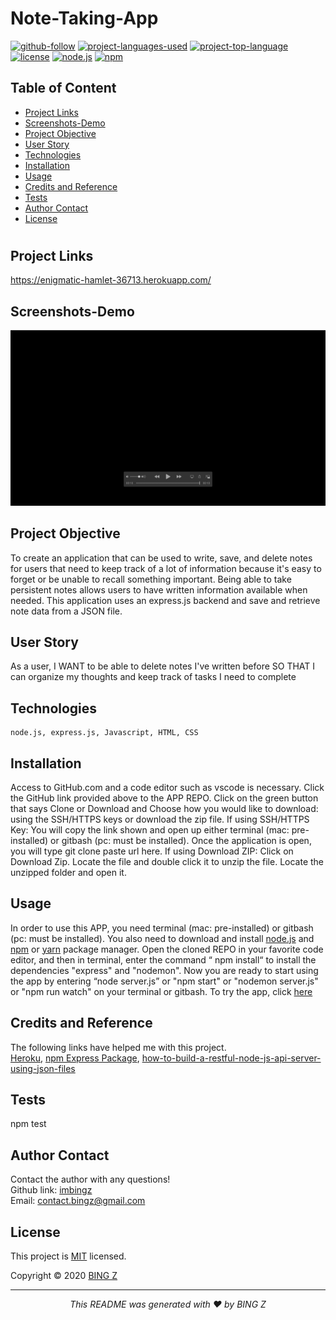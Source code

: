 # Note-Taking-App

 
  [![github-follow](https://img.shields.io/github/followers/imbingz?label=Follow&logoColor=purple&style=social)](https://github.com/imbingz)
  [![project-languages-used](https://img.shields.io/github/languages/count/imbingz/Github-Readme-Template?color=important)](https://github.com/imbingz/Note-Taking-App)
  [![project-top-language](https://img.shields.io/github/languages/top/imbingz/Github-Readme-Template?color=blueviolet)](https://github.com/imbingz/Note-Taking-App)
  [![license](https://img.shields.io/badge/License-MIT-brightgreen.svg)](https://choosealicense.com/licenses/mit/)
  [![node.js](https://img.shields.io/node/v/c?color=pink)](https://nodejs.org/en/)
  [![npm](https://img.shields.io/npm/v/npm?color=blue&logo=npm)](https://www.npmjs.com/package/inquirer)

  ## Table of Content
  * [ Project Links ](#Project-Links)
  * [ Screenshots-Demo ](#Screenshots-Demo)
  * [ Project Objective ](#Project-Objective)
  * [ User Story ](#User-Story)
  * [ Technologies ](#Technologies)
  * [ Installation ](#Installation)
  * [ Usage ](#Usage)
  * [ Credits and Reference ](#Credits-and-Reference)
  * [ Tests ](#Tests)
  * [ Author Contact ](#Author-Contact)
  * [ License ](#License)
  #

  ##  Project Links
  https://enigmatic-hamlet-36713.herokuapp.com/<br>


  ## Screenshots-Demo
  <kbd>![screenshot-demo1](./public/assets/images/demo.gif)</kbd>
  
  ## Project Objective
  To create an application that can be used to write, save, and delete notes for users that need to keep track of a lot of information because it's easy to forget or be unable to recall something important. Being able to take persistent notes allows users to have written information available when needed. This application uses an express.js backend and save and retrieve note data from a JSON file.

  
  ## User Story
  As a user, I WANT to be able to delete notes I've written before
  SO THAT I can organize my thoughts and keep track of tasks I need to complete

  ## Technologies 
  ```
  node.js, express.js, Javascript, HTML, CSS
  ```
  
  ## Installation
  Access to GitHub.com and a code editor such as vscode is necessary. Click the GitHub link provided above to the APP REPO. Click on the green button that says Clone or Download and Choose how you would like to download: using the SSH/HTTPS keys or download the zip file. If using SSH/HTTPS Key: You will copy the link shown and open up either terminal (mac: pre-installed) or gitbash (pc: must be installed). Once the application is open, you will type git clone paste url here. If using Download ZIP: Click on Download Zip. Locate the file and double click it to unzip the file. Locate the unzipped folder and open it. 

  ## Usage 
  In order to use this APP, you need terminal (mac: pre-installed) or gitbash (pc: must be installed). You also need to download and install [node.js](https://nodejs.org/en/) and [npm](www.npmjs.com) or [yarn](https://yarnpkg.com/) package manager. Open the cloned REPO in your favorite code editor, and then in terminal, enter the command “ npm install“ to install the dependencies "express" and "nodemon". Now you are ready to start using  the app by entering “node server.js” or "npm start" or "nodemon server.js" or "npm run watch" on your terminal or gitbash. 
  To try the app, click [here](https://enigmatic-hamlet-36713.herokuapp.com/)
  
  ## Credits and Reference
  The following links have helped me with this project. <br> [Heroku](https://heroku.com), [npm Express Package](https://www.npmjs.com/package/express), [how-to-build-a-restful-node-js-api-server-using-json-files](https://robkendal.co.uk/blog/how-to-build-a-restful-node-js-api-server-using-json-files)


  ## Tests
  npm test

  ## Author Contact
  Contact the author with any questions!<br>
  Github link: [imbingz](https://github.com/imbingz)<br>
  Email: contact.bingz@gmail.com

  ## License
  This project is [MIT](https://choosealicense.com/licenses/mit/) licensed.<br />

  Copyright © 2020 [BING Z](https://imbingz.github.io/Responsive-Website-Portfolio/)
  
  <hr>
  <p align='center'><i>
  This README was generated with ❤️ by BING Z
  </i></p>
  

 
 
